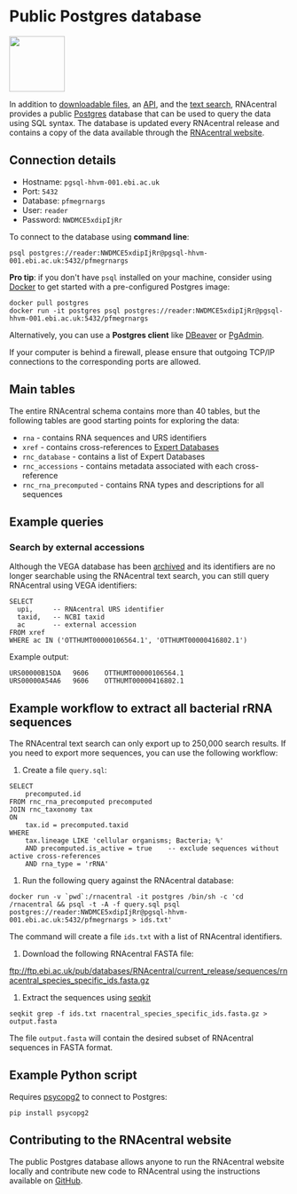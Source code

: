 
# <i class="fa fa-database"></i> Public Postgres database

<img src="https://upload.wikimedia.org/wikipedia/commons/2/29/Postgresql_elephant.svg" class="img-responsive pull-left" style="width: 100px; margin-right: 20px; margin-down: 5px;">

In addition to [downloadable files](/downloads), an [API](/api),
and the [text search](/search?q=RNA), RNAcentral provides a public
[Postgres](https://en.wikipedia.org/wiki/PostgreSQL) database that can be used
to query the data using SQL syntax. The database is updated every RNAcentral release
and contains a copy of the data available through the [RNAcentral website](/).

## Connection details

- Hostname: `pgsql-hhvm-001.ebi.ac.uk`
- Port: `5432`
- Database: `pfmegrnargs`
- User: `reader`
- Password: `NWDMCE5xdipIjRr`

To connect to the database using **command line**:

```
psql postgres://reader:NWDMCE5xdipIjRr@pgsql-hhvm-001.ebi.ac.uk:5432/pfmegrnargs
```

**Pro tip**: if you don't have `psql` installed on your machine, consider using [Docker](https://www.docker.com/) to get started with a pre-configured Postgres image:

```
docker pull postgres
docker run -it postgres psql postgres://reader:NWDMCE5xdipIjRr@pgsql-hhvm-001.ebi.ac.uk:5432/pfmegrnargs
```

Alternatively, you can use a **Postgres client** like [DBeaver](https://dbeaver.io) or [PgAdmin](https://pgadmin.org).

<i class="fa fa-warning"></i> If your computer is behind a firewall, please ensure that outgoing TCP/IP connections to the corresponding ports are allowed.

## Main tables

The entire RNAcentral schema contains more than 40 tables, but the following tables
are good starting points for exploring the data:

- `rna` - contains RNA sequences and URS identifiers
- `xref` - contains cross-references to [Expert Databases](/expert-databases)
- `rnc_database` - contains a list of Expert Databases
- `rnc_accessions` - contains metadata associated with each cross-reference
- `rnc_rna_precomputed` - contains RNA types and descriptions for all sequences

## Example queries

### Search by external accessions

Although the VEGA database has been [archived](http://vega.archive.ensembl.org/info/website/archive.html) and its
identifiers are no longer searchable using the RNAcentral text search,
you can still query RNAcentral using VEGA identifiers:

```
SELECT
  upi,     -- RNAcentral URS identifier
  taxid,   -- NCBI taxid
  ac       -- external accession
FROM xref
WHERE ac IN ('OTTHUMT00000106564.1', 'OTTHUMT00000416802.1')
```

Example output:

```
URS00000B15DA	9606	OTTHUMT00000106564.1
URS00000A54A6	9606	OTTHUMT00000416802.1
```

## Example workflow to extract all bacterial rRNA sequences

The RNAcentral text search can only export up to 250,000 search results.
If you need to export more sequences, you can use the following workflow:

1. Create a file `query.sql`:

  ```
  SELECT
      precomputed.id
  FROM rnc_rna_precomputed precomputed
  JOIN rnc_taxonomy tax
  ON
      tax.id = precomputed.taxid
  WHERE
      tax.lineage LIKE 'cellular organisms; Bacteria; %'
      AND precomputed.is_active = true    -- exclude sequences without active cross-references
      AND rna_type = 'rRNA'
  ```

1. Run the following query against the RNAcentral database:

  ```
  docker run -v `pwd`:/rnacentral -it postgres /bin/sh -c 'cd /rnacentral && psql -t -A -f query.sql psql postgres://reader:NWDMCE5xdipIjRr@pgsql-hhvm-001.ebi.ac.uk:5432/pfmegrnargs > ids.txt'  
  ```

  The command will create a file `ids.txt` with a list of RNAcentral identifiers.

1. Download the following RNAcentral FASTA file:

  ftp://ftp.ebi.ac.uk/pub/databases/RNAcentral/current_release/sequences/rnacentral_species_specific_ids.fasta.gz

1. Extract the sequences using [seqkit](https://bioinf.shenwei.me/seqkit/)

  ```
  seqkit grep -f ids.txt rnacentral_species_specific_ids.fasta.gz > output.fasta
  ```

  The file `output.fasta` will contain the desired subset of RNAcentral sequences in FASTA format.

## Example Python script

Requires [psycopg2](http://initd.org/psycopg/) to connect to Postgres:

```
pip install psycopg2
```

<embed>

## Contributing to the RNAcentral website

The public Postgres database allows anyone to run the RNAcentral website locally
and contribute new code to RNAcentral using the instructions available on [GitHub](https://github.com/rnacentral/rnacentral-webcode).
